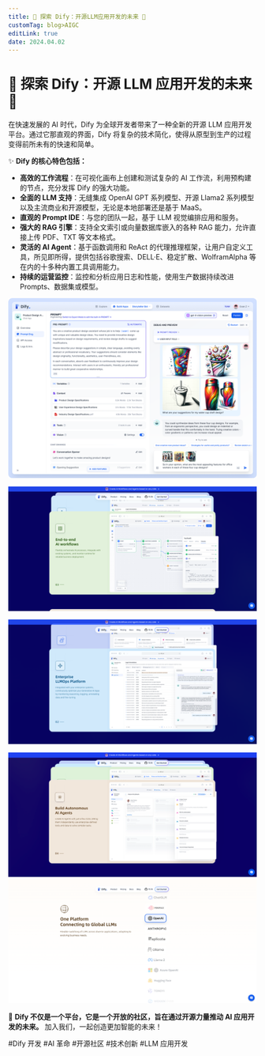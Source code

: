 ```yaml
---
title: 🚀 探索 Dify：开源LLM应用开发的未来 🚀
customTag: blog>AIGC
editLink: true
date: 2024.04.02
---
```


# 🚀 探索 Dify：开源 LLM 应用开发的未来 🚀

在快速发展的 AI 时代，Dify 为全球开发者带来了一种全新的开源 LLM 应用开发平台。通过它那直观的界面，Dify 将复杂的技术简化，使得从原型到生产的过程变得前所未有的快速和简单。

✨ **Dify 的核心特色包括：**

- **高效的工作流程**：在可视化画布上创建和测试复杂的 AI 工作流，利用预构建的节点，充分发挥 Dify 的强大功能。
- **全面的 LLM 支持**：无缝集成 OpenAI GPT 系列模型、开源 Llama2 系列模型以及主流商业和开源模型，无论是本地部署还是基于 MaaS。
- **直观的 Prompt IDE**：与您的团队一起，基于 LLM 视觉编排应用和服务。
- **强大的 RAG 引擎**：支持全文索引或向量数据库嵌入的各种 RAG 能力，允许直接上传 PDF、TXT 等文本格式。
- **灵活的 AI Agent**：基于函数调用和 ReAct 的代理推理框架，让用户自定义工具，所见即所得，提供包括谷歌搜索、DELL·E、稳定扩散、WolframAlpha 等在内的十多种内置工具调用能力。
- **持续的运营监控**：监控和分析应用日志和性能，使用生产数据持续改进 Prompts、数据集或模型。

![image.png](https://raw.githubusercontent.com/hua-bang/assert-store/master/20240410222020.png)

![image.png](https://raw.githubusercontent.com/hua-bang/assert-store/master/20240410222039.png)

![image.png](https://raw.githubusercontent.com/hua-bang/assert-store/master/20240410222047.png)

![image.png](https://raw.githubusercontent.com/hua-bang/assert-store/master/20240410222054.png)
![image.png](https://raw.githubusercontent.com/hua-bang/assert-store/master/20240410222109.png)

🌟 **Dify 不仅是一个平台，它是一个开放的社区，旨在通过开源力量推动 AI 应用开发的未来。** 加入我们，一起创造更加智能的未来！

#Dify 开发 #AI 革命 #开源社区 #技术创新 #LLM 应用开发
